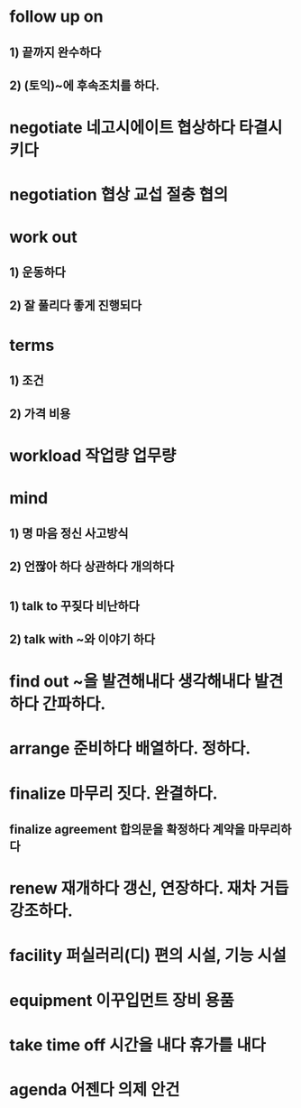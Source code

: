 # follow up on 
## 1) 끝까지 완수하다
## 2) (토익)~에 후속조치를 하다.

# negotiate 네고시에이트 협상하다 타결시키다 
# negotiation 협상 교섭 절충 협의 


# work out
## 1) 운동하다
## 2) 잘 풀리다 좋게 진행되다

# terms 
## 1) 조건 
## 2) 가격 비용

# workload 작업량 업무량

# mind 
## 1) 명 마음 정신 사고방식
## 2) 언짢아 하다 상관하다 개의하다

# 
## 1) talk to 꾸짖다 비난하다
## 2) talk with ~와 이야기 하다

# find out ~을 발견해내다 생각해내다 발견하다 간파하다. 

# arrange 준비하다 배열하다. 정하다.

# finalize 마무리 짓다. 완결하다.
## finalize agreement 합의문을 확정하다 계약을 마무리하다

# renew 재개하다 갱신, 연장하다. 재차 거듭 강조하다.

# facility 퍼실러리(디) 편의 시설, 기능 시설

# equipment 이꾸입먼트 장비 용품

# take time off 시간을 내다 휴가를 내다 

# agenda 어젠다 의제 안건 

# 
